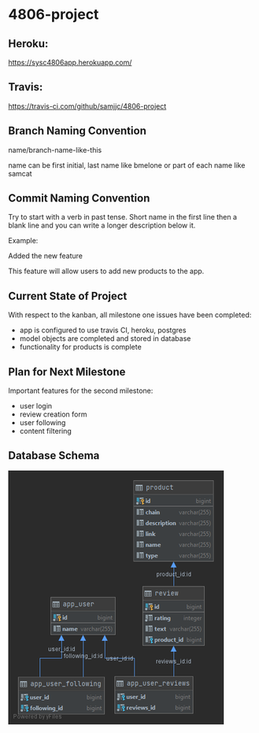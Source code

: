 # 4806-project

## Heroku:

https://sysc4806app.herokuapp.com/

## Travis:

https://travis-ci.com/github/samjjc/4806-project

## Branch Naming Convention

name/branch-name-like-this

name can be first initial, last name like bmelone or part of each name like samcat

## Commit Naming Convention

Try to start with a verb in past tense. Short name in the first line then a blank line and you can write a longer description below it.

Example:

Added the new feature

This feature will allow users to add new products to the app.

## Current State of Project

With respect to the kanban, all milestone one issues have been completed:
- app is configured to use travis CI, heroku, postgres
- model objects are completed and stored in database
- functionality for products is complete

## Plan for Next Milestone

Important features for the second milestone:
- user login
- review creation form
- user following
- content filtering

## Database Schema

![Database schema](databaseSchema.png)
